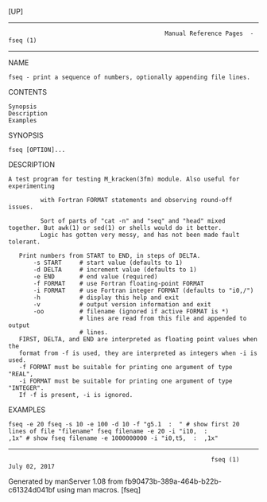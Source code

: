 [UP]

-----------------------------------------------------------------------------------------------------------------------------------
                                                Manual Reference Pages  - fseq (1)
-----------------------------------------------------------------------------------------------------------------------------------
                                                                 
NAME

    fseq - print a sequence of numbers, optionally appending file lines.

CONTENTS

    Synopsis
    Description
    Examples

SYNOPSIS

    fseq [OPTION]...

DESCRIPTION

    A test program for testing M_kracken(3fm) module. Also useful for experimenting

             with Fortran FORMAT statements and observing round-off issues.

             Sort of parts of "cat -n" and "seq" and "head" mixed together. But awk(1) or sed(1) or shells would do it better.
             Logic has gotten very messy, and has not been made fault tolerant.

       Print numbers from START to END, in steps of DELTA.
           -s START     # start value (defaults to 1)
           -d DELTA     # increment value (defaults to 1)
           -e END       # end value (required)
           -f FORMAT    # use Fortran floating-point FORMAT
           -i FORMAT    # use Fortran integer FORMAT (defaults to "i0,/")
           -h           # display this help and exit
           -v           # output version information and exit
           -oo          # filename (ignored if active FORMAT is *)
                        # lines are read from this file and appended to output
                        # lines.
       FIRST, DELTA, and END are interpreted as floating point values when the
       format from -f is used, they are interpreted as integers when -i is used.
       -f FORMAT must be suitable for printing one argument of type "REAL",
       -i FORMAT must be suitable for printing one argument of type "INTEGER".
       If -f is present, -i is ignored.

EXAMPLES

    fseq -e 20 fseq -s 10 -e 100 -d 10 -f "g5.1  :  " # show first 20 lines of file "filename" fseq filename -e 20 -i "i10,  :  
    ,1x" # show fseq filename -e 1000000000 -i "i0,t5,  :  ,1x"

-----------------------------------------------------------------------------------------------------------------------------------

                                                             fseq (1)                                                 July 02, 2017

Generated by manServer 1.08 from fb90473b-389a-464b-b22b-c61324d041bf using man macros.
                                                              [fseq]
